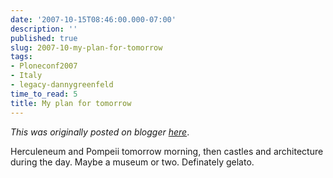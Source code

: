 ```yaml
---
date: '2007-10-15T08:46:00.000-07:00'
description: ''
published: true
slug: 2007-10-my-plan-for-tomorrow
tags:
- Ploneconf2007
- Italy
- legacy-dannygreenfeld
time_to_read: 5
title: My plan for tomorrow
---
```


*This was originally posted on blogger [here](https://dannygreenfeld.blogspot.com/2007/10/my-plan-for-tomorrow.html)*.

Herculeneum and Pompeii tomorrow morning, then castles and architecture during the day.  Maybe a museum or two.  Definately gelato.
